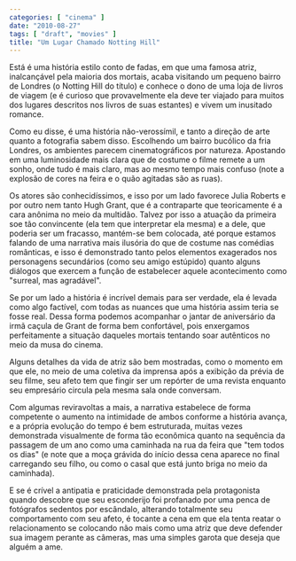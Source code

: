 ```yaml
---
categories: [ "cinema" ]
date: "2010-08-27"
tags: [ "draft", "movies" ]
title: "Um Lugar Chamado Notting Hill"
---
```

Está é uma história estilo conto de fadas, em que uma famosa atriz,
inalcançável pela maioria dos mortais, acaba visitando um pequeno
bairro de Londres (o Notting Hill do título) e conhece o dono de uma
loja de livros de viagem (e é curioso que provavelmente ela deve ter
viajado para muitos dos lugares descritos nos livros de suas estantes)
e vivem um inusitado romance.

Como eu disse, é uma história não-verossímil, e tanto a direção
de arte quanto a fotografia sabem disso. Escolhendo um bairro
bucólico da fria Londres, os ambientes parecem cinematográficos
por natureza. Apostando em uma luminosidade mais clara que de costume
o filme remete a um sonho, onde tudo é mais claro, mas ao mesmo tempo
mais confuso (note a explosão de cores na feira e o quão agitadas são
as ruas).

Os atores são conhecidíssimos, e isso por um lado favorece Julia Roberts
e por outro nem tanto Hugh Grant, que é a contraparte que teoricamente
é a cara anônima no meio da multidão. Talvez por isso a atuação
da primeira soe tão convincente (ela tem que interpretar ela mesma)
e a dele, que poderia ser um fracasso, mantém-se bem colocada, até
porque estamos falando de uma narrativa mais ilusória do que de costume
nas comédias românticas, e isso é demonstrado tanto pelos elementos
exagerados nos personagens secundários (como seu amigo estúpido)
quanto alguns diálogos que exercem a função de estabelecer aquele
acontecimento como "surreal, mas agradável".

Se por um lado a história é incrível demais para ser verdade, ela
é levada como algo factível, com todas as nuances que uma história
assim teria se fosse real. Dessa forma podemos acompanhar o jantar de
aniversário da irmã caçula de Grant de forma bem confortável, pois
enxergamos perfeitamente a situação daqueles mortais tentando soar
autênticos no meio da musa do cinema.

Alguns detalhes da vida de atriz são bem mostradas, como o momento
em que ele, no meio de uma coletiva da imprensa após a exibição da
prévia de seu filme, seu afeto tem que fingir ser um repórter de uma
revista enquanto seu empresário circula pela mesma sala onde conversam.

Com algumas reviravoltas a mais, a narrativa estabelece de forma
competente o aumento na intimidade de ambos conforme a história avança,
e a própria evolução do tempo é bem estruturada, muitas vezes
demonstrada visualmente de forma tão econômica quanto na sequência
da passagem de um ano como uma caminhada na rua da feira que "tem todos
os dias" (e note que a moça grávida do início dessa cena aparece no
final carregando seu filho, ou como o casal que está junto briga no
meio da caminhada).

E se é crível a antipatia e praticidade demonstrada pela protagonista
quando descobre que seu esconderijo foi profanado por uma penca
de fotógrafos sedentos por escândalo, alterando totalmente seu
comportamento com seu afeto, é tocante a cena em que ela tenta reatar o
relacionamento se colocando não mais como uma atriz que deve defender
sua imagem perante as câmeras, mas uma simples garota que deseja que
alguém a ame.
